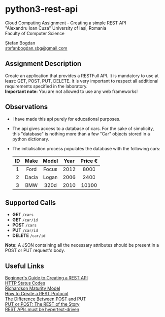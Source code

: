 # python3-rest-api
Cloud Computing Assignment - Creating a simple REST API  
"Alexandru Ioan Cuza" University of Iași, Romania  
Faculty of Computer Science  

Ștefan Bogdan  
stefanbogdan.sbg@gmail.com

## Assignment Description
Create an application that provides a RESTFull API. It is mandatory to use at
least: GET, POST, PUT, DELETE. It is very important to respect all additional
requirements specified in the laboratory.  
**Important note:** You are not allowed to use any web frameworks!

## Observations
* I have made this api purely for educational purposes.  
* The api gives access to a database of cars. For the sake of simplicity, this
"database" is nothing more than a few "Car" objects stored in a python dictionary.  
* The initialisation process populates the database with the following cars:  

    | ID  | Make  | Model | Year | Price € |
    |:---:|:-----:|:-----:|:----:|:-------:|
    | 1   | Ford  | Focus | 2012 | 8000    |
    | 2   | Dacia | Logan | 2006 | 2400    |
    | 3   | BMW   | 320d  | 2010 | 10100   |

## Supported Calls
* **GET** `/cars`  
* **GET** `/car/id`  
* **POST** `/cars`  
* **PUT** `/car/id`  
* **DELETE** `/car/id`

**Note:** A JSON containing all the necessary attributes should be present in a
POST or PUT request's body.

## Useful Links
[Beginner's Guide to Creating a REST API](http://www.andrewhavens.com/posts/20/beginners-guide-to-creating-a-rest-api/)  
[HTTP Status Codes](http://www.restapitutorial.com/httpstatuscodes.html)  
[Richardson Maturity Model](https://martinfowler.com/articles/richardsonMaturityModel.html)  
[How to Create a REST Protocol](http://www.xml.com/pub/a/2004/12/01/restful-web.html)  
[The Difference Between POST and PUT](http://zacharyvoase.com/2009/07/03/http-post-put-diff/)  
[PUT or POST: The REST of the Story](https://jcalcote.wordpress.com/2008/10/16/put-or-post-the-rest-of-the-story/)  
[REST APIs must be hypertext-driven](http://roy.gbiv.com/untangled/2008/rest-apis-must-be-hypertext-driven)  
